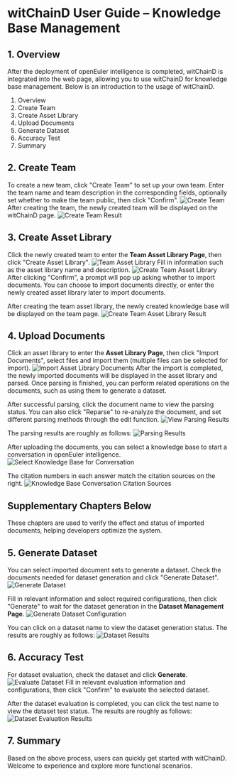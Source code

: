 # witChainD User Guide – Knowledge Base Management

## 1. Overview

After the deployment of openEuler intelligence is completed, witChainD is integrated into the web page, allowing you to use witChainD for knowledge base management. Below is an introduction to the usage of witChainD.

1. Overview
2. Create Team
3. Create Asset Library
4. Upload Documents
5. Generate Dataset
6. Accuracy Test
7. Summary

## 2. Create Team

To create a new team, click "Create Team" to set up your own team. Enter the team name and team description in the corresponding fields, optionally set whether to make the team public, then click "Confirm".
![Create Team](./pictures/create_team.png)
After creating the team, the newly created team will be displayed on the witChainD page.
![Create Team Result](./pictures/create_team_result.png)

## 3. Create Asset Library

Click the newly created team to enter the **Team Asset Library Page**, then click "Create Asset Library".
![Team Asset Library](./pictures/team_asset_library.png)
Fill in information such as the asset library name and description.
![Create Team Asset Library](./pictures/create_team_asset_lib.png)
After clicking "Confirm", a prompt will pop up asking whether to import documents. You can choose to import documents directly, or enter the newly created asset library later to import documents.

After creating the team asset library, the newly created knowledge base will be displayed on the team page.
![Create Team Asset Library Result](./pictures/create_team_asset_lib_result.png)

## 4. Upload Documents

Click an asset library to enter the **Asset Library Page**, then click "Import Documents", select files and import them (multiple files can be selected for import).
![Import Asset Library Documents](./pictures/import_asset_library_documents.png)
After the import is completed, the newly imported documents will be displayed in the asset library and parsed. Once parsing is finished, you can perform related operations on the documents, such as using them to generate a dataset.

After successful parsing, click the document name to view the parsing status. You can also click "Reparse" to re-analyze the document, and set different parsing methods through the edit function.
![View Parsing Results](./pictures/view_parsing_results.png)

The parsing results are roughly as follows:
![Parsing Results](./pictures/parsing_results.png)

After uploading the documents, you can select a knowledge base to start a conversation in openEuler intelligence.
![Select Knowledge Base for Conversation](./pictures/select_knowledge_base_for_conversation.png)

The citation numbers in each answer match the citation sources on the right.
![Knowledge Base Conversation Citation Sources](./pictures/knowledge_base_conversation_citation_sources.png)

## Supplementary Chapters Below

These chapters are used to verify the effect and status of imported documents, helping developers optimize the system.

## 5. Generate Dataset

You can select imported document sets to generate a dataset. Check the documents needed for dataset generation and click "Generate Dataset".
![Generate Dataset](./pictures/generate_dataset.png)

Fill in relevant information and select required configurations, then click "Generate" to wait for the dataset generation in the **Dataset Management Page**.
![Generate Dataset Configuration](./pictures/generate_dataset_configuration.png)

You can click on a dataset name to view the dataset generation status. The results are roughly as follows:
![Dataset Results](./pictures/dataset_results.png)

## 6. Accuracy Test

For dataset evaluation, check the dataset and click **Generate**.
![Evaluate Dataset](./pictures/evaluate_dataset.png)
Fill in relevant evaluation information and configurations, then click "Confirm" to evaluate the selected dataset.

After the dataset evaluation is completed, you can click the test name to view the dataset test status. The results are roughly as follows:
![Dataset Evaluation Results](./pictures/dataset_evaluation_results.png)

## 7. Summary

Based on the above process, users can quickly get started with witChainD. Welcome to experience and explore more functional scenarios.
